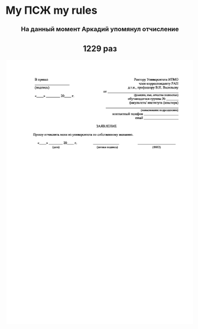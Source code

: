 # My ПСЖ my rules
<h3 align="center">На данный момент Аркадий упомянул отчисление</h3>
<h2 align="center"> 1229  раз</h2>
<p align="center"><img src="./psj.jpeg" width="500px"></p>

